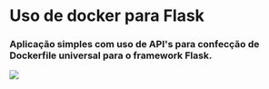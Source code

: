 # Uso de docker para Flask
### Aplicação simples com uso de API's para confecção de Dockerfile universal para o framework Flask.
![](https://cdn-images-1.medium.com/max/1667/1*f2KssnlyaV-Dm8sZ2Fichw.jpeg)
